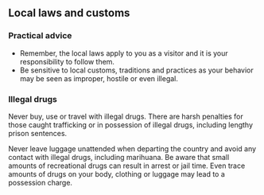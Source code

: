 ## Local laws and customs

### **Practical advice**

* Remember, the local laws apply to you as a visitor and it is your responsibility to follow them.
* Be sensitive to local customs, traditions and practices as your behavior may be seen as improper, hostile or even illegal.

### **Illegal drugs**

Never buy, use or travel with illegal drugs. There are harsh penalties for those caught trafficking or in possession of illegal drugs, including lengthy prison sentences.

Never leave luggage unattended when departing the country and avoid any contact with illegal drugs, including marihuana. Be aware that small amounts of recreational drugs can result in arrest or jail time. Even trace amounts of drugs on your body, clothing or luggage may lead to a possession charge.